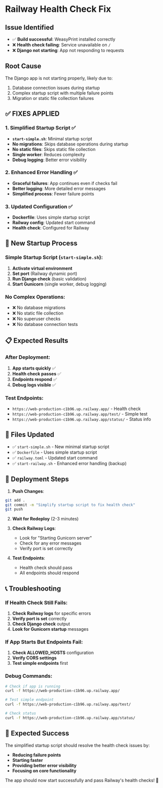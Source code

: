 # Railway Health Check Fix

## Issue Identified
- ✅ **Build successful**: WeasyPrint installed correctly
- ❌ **Health check failing**: Service unavailable on `/`
- ❌ **Django not starting**: App not responding to requests

## Root Cause
The Django app is not starting properly, likely due to:
1. Database connection issues during startup
2. Complex startup script with multiple failure points
3. Migration or static file collection failures

## ✅ **FIXES APPLIED**

### 1. Simplified Startup Script ✅
- **`start-simple.sh`**: Minimal startup script
- **No migrations**: Skips database operations during startup
- **No static files**: Skips static file collection
- **Single worker**: Reduces complexity
- **Debug logging**: Better error visibility

### 2. Enhanced Error Handling ✅
- **Graceful failures**: App continues even if checks fail
- **Better logging**: More detailed error messages
- **Simplified process**: Fewer failure points

### 3. Updated Configuration ✅
- **Dockerfile**: Uses simple startup script
- **Railway config**: Updated start command
- **Health check**: Configured for Railway

## 🚀 **New Startup Process**

### Simple Startup Script (`start-simple.sh`):
1. **Activate virtual environment**
2. **Set port** (Railway dynamic port)
3. **Run Django check** (basic validation)
4. **Start Gunicorn** (single worker, debug logging)

### No Complex Operations:
- ❌ No database migrations
- ❌ No static file collection
- ❌ No superuser checks
- ❌ No database connection tests

## 📋 **Expected Results**

### After Deployment:
1. **App starts quickly** ✅
2. **Health check passes** ✅
3. **Endpoints respond** ✅
4. **Debug logs visible** ✅

### Test Endpoints:
- `https://web-production-c1b96.up.railway.app/` - Health check
- `https://web-production-c1b96.up.railway.app/test/` - Simple test
- `https://web-production-c1b96.up.railway.app/status/` - Status info

## 🔧 **Files Updated**

- ✅ `start-simple.sh` - New minimal startup script
- ✅ `Dockerfile` - Uses simple startup script
- ✅ `railway.toml` - Updated start command
- ✅ `start-railway.sh` - Enhanced error handling (backup)

## 🎯 **Deployment Steps**

1. **Push Changes**:
```bash
git add .
git commit -m "Simplify startup script to fix health check"
git push
```

2. **Wait for Redeploy** (2-3 minutes)

3. **Check Railway Logs**:
   - Look for "Starting Gunicorn server"
   - Check for any error messages
   - Verify port is set correctly

4. **Test Endpoints**:
   - Health check should pass
   - All endpoints should respond

## 📞 **Troubleshooting**

### If Health Check Still Fails:
1. **Check Railway logs** for specific errors
2. **Verify port is set** correctly
3. **Check Django check** output
4. **Look for Gunicorn startup** messages

### If App Starts But Endpoints Fail:
1. **Check ALLOWED_HOSTS** configuration
2. **Verify CORS settings**
3. **Test simple endpoints** first

### Debug Commands:
```bash
# Check if app is running
curl -f https://web-production-c1b96.up.railway.app/

# Test simple endpoint
curl -f https://web-production-c1b96.up.railway.app/test/

# Check status
curl -f https://web-production-c1b96.up.railway.app/status/
```

## 🎉 **Expected Success**

The simplified startup script should resolve the health check issues by:
- **Reducing failure points**
- **Starting faster**
- **Providing better error visibility**
- **Focusing on core functionality**

The app should now start successfully and pass Railway's health checks! 🚀
